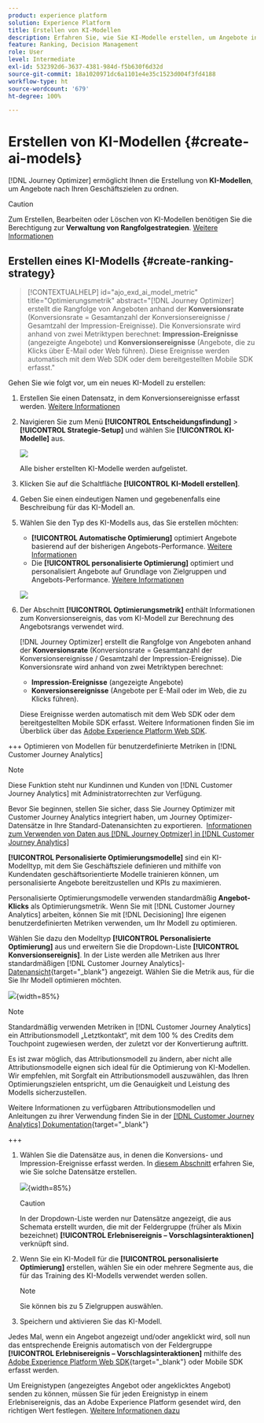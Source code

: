 ```yaml
---
product: experience platform
solution: Experience Platform
title: Erstellen von KI-Modellen
description: Erfahren Sie, wie Sie KI-Modelle erstellen, um Angebote in Ranglisten zu sortieren
feature: Ranking, Decision Management
role: User
level: Intermediate
exl-id: 532392d6-3637-4381-984d-f5b630f6d32d
source-git-commit: 18a1020971dc6a1101e4e35c1523d004f3fd4188
workflow-type: ht
source-wordcount: '679'
ht-degree: 100%

---
```


# Erstellen von KI-Modellen {#create-ai-models}

[!DNL Journey Optimizer] ermöglicht Ihnen die Erstellung von **KI-Modellen**, um Angebote nach Ihren Geschäftszielen zu ordnen.

>[!CAUTION]
>
>Zum Erstellen, Bearbeiten oder Löschen von KI-Modellen benötigen Sie die Berechtigung zur **Verwaltung von Rangfolgestrategien**. [Weitere Informationen](../../administration/high-low-permissions.md#manage-ranking-strategies)

## Erstellen eines KI-Modells {#create-ranking-strategy}

>[!CONTEXTUALHELP]
>id="ajo_exd_ai_model_metric"
>title="Optimierungsmetrik"
>abstract="[!DNL Journey Optimizer] erstellt die Rangfolge von Angeboten anhand der **Konversionsrate** (Konversionsrate = Gesamtanzahl der Konversionsereignisse / Gesamtzahl der Impression-Ereignisse). Die Konversionsrate wird anhand von zwei Metriktypen berechnet: **Impression-Ereignisse** (angezeigte Angebote) und **Konversionsereignisse** (Angebote, die zu Klicks über E-Mail oder Web führen). Diese Ereignisse werden automatisch mit dem Web SDK oder dem bereitgestellten Mobile SDK erfasst."

Gehen Sie wie folgt vor, um ein neues KI-Modell zu erstellen:

1. Erstellen Sie einen Datensatz, in dem Konversionsereignisse erfasst werden. [Weitere Informationen](../data-collection/create-dataset.md)

1. Navigieren Sie zum Menü **[!UICONTROL Entscheidungsfindung]** > **[!UICONTROL Strategie-Setup]** und wählen Sie **[!UICONTROL KI-Modelle]** aus.

   ![](../assets/ai-model-list.png)

   Alle bisher erstellten KI-Modelle werden aufgelistet.

1. Klicken Sie auf die Schaltfläche **[!UICONTROL KI-Modell erstellen]**.

1. Geben Sie einen eindeutigen Namen und gegebenenfalls eine Beschreibung für das KI-Modell an.

1. Wählen Sie den Typ des KI-Modells aus, das Sie erstellen möchten:

   * **[!UICONTROL Automatische Optimierung]** optimiert Angebote basierend auf der bisherigen Angebots-Performance. [Weitere Informationen](auto-optimization-model.md)
   * Die **[!UICONTROL personalisierte Optimierung]** optimiert und personalisiert Angebote auf Grundlage von Zielgruppen und Angebots-Performance. [Weitere Informationen](personalized-optimization-model.md)

   ![](../assets/ai-model-types.png)

1. Der Abschnitt **[!UICONTROL Optimierungsmetrik]** enthält Informationen zum Konversionsereignis, das vom KI-Modell zur Berechnung des Angebotsrangs verwendet wird.

   [!DNL Journey Optimizer] erstellt die Rangfolge von Angeboten anhand der **Konversionsrate** (Konversionsrate = Gesamtanzahl der Konversionsereignisse / Gesamtzahl der Impression-Ereignisse). Die Konversionsrate wird anhand von zwei Metriktypen berechnet:
   * **Impression-Ereignisse** (angezeigte Angebote)
   * **Konversionsereignisse** (Angebote per E-Mail oder im Web, die zu Klicks führen).

   Diese Ereignisse werden automatisch mit dem Web SDK oder dem bereitgestellten Mobile SDK erfasst. Weitere Informationen finden Sie im Überblick über das [Adobe Experience Platform Web SDK](https://experienceleague.adobe.com/docs/experience-platform/edge/home.html?lang=de).

+++ Optimieren von Modellen für benutzerdefinierte Metriken in [!DNL Customer Journey Analytics]

   >[!NOTE]
   >
   >Diese Funktion steht nur Kundinnen und Kunden von [!DNL Customer Journey Analytics] mit Administratorrechten zur Verfügung.
   >
   >Bevor Sie beginnen, stellen Sie sicher, dass Sie Journey Optimizer mit Customer Journey Analytics integriert haben, um Journey Optimizer-Datensätze in Ihre Standard-Datenansichten zu exportieren.  [Informationen zum Verwenden von Daten aus  [!DNL Journey Optmizer]  in  [!DNL Customer Journey Analytics]](../../reports/cja-ajo.md)

   **[!UICONTROL Personalisierte Optimierungsmodelle]** sind ein KI-Modelltyp, mit dem Sie Geschäftsziele definieren und mithilfe von Kundendaten geschäftsorientierte Modelle trainieren können, um personalisierte Angebote bereitzustellen und KPIs zu maximieren.

   Personalisierte Optimierungsmodelle verwenden standardmäßig **Angebot-Klicks** als Optimierungsmetrik. Wenn Sie mit [!DNL Customer Journey Analytics] arbeiten, können Sie mit [!DNL Decisioning] Ihre eigenen benutzerdefinierten Metriken verwenden, um Ihr Modell zu optimieren.

   Wählen Sie dazu den Modelltyp **[!UICONTROL Personalisierte Optimierung]** aus und erweitern Sie die Dropdown-Liste **[!UICONTROL Konversionsereignis]**. In der Liste werden alle Metriken aus Ihrer standardmäßigen [!DNL Customer Journey Analytics]-[Datenansicht](https://experienceleague.adobe.com/de/docs/analytics-platform/using/cja-dataviews/data-views){target="_blank"} angezeigt. Wählen Sie die Metrik aus, für die Sie Ihr Modell optimieren möchten.

   ![](../assets/ai-model-custom-metrics.png){width=85%}

   >[!NOTE]
   >
   >Standardmäßig verwenden Metriken in [!DNL Customer Journey Analytics] ein Attributionsmodell „Letztkontakt“, mit dem 100 % des Credits dem Touchpoint zugewiesen werden, der zuletzt vor der Konvertierung auftritt.
   >
   >Es ist zwar möglich, das Attributionsmodell zu ändern, aber nicht alle Attributionsmodelle eignen sich ideal für die Optimierung von KI-Modellen.  Wir empfehlen, mit Sorgfalt ein Attributionsmodell auszuwählen, das Ihren Optimierungszielen entspricht, um die Genauigkeit und Leistung des Modells sicherzustellen.
   >
   >Weitere Informationen zu verfügbaren Attributionsmodellen und Anleitungen zu ihrer Verwendung finden Sie in der [[!DNL Customer Journey Analytics] Dokumentation](https://experienceleague.adobe.com/de/docs/analytics-platform/using/cja-dataviews/component-settings/attribution){target="_blank"}

+++

1. Wählen Sie die Datensätze aus, in denen die Konversions- und Impression-Ereignisse erfasst werden. In [diesem Abschnitt](../data-collection/create-dataset.md) erfahren Sie, wie Sie solche Datensätze erstellen.

   ![](../assets/ai-model-datasets.png){width=85%}

   >[!CAUTION]
   >
   >In der Dropdown-Liste werden nur Datensätze angezeigt, die aus Schemata erstellt wurden, die mit der Feldergruppe (früher als Mixin bezeichnet) **[!UICONTROL Erlebnisereignis – Vorschlagsinteraktionen]** verknüpft sind.

1. Wenn Sie ein KI-Modell für die **[!UICONTROL personalisierte Optimierung]** erstellen, wählen Sie ein oder mehrere Segmente aus, die für das Training des KI-Modells verwendet werden sollen.

   <!--➡️ [Discover this feature in video](#video)-->

   >[!NOTE]
   >
   >Sie können bis zu 5 Zielgruppen auswählen.

1. Speichern und aktivieren Sie das KI-Modell.

<!--At this point, you must have:

* created the AI model,
* defined which type of event you want to capture - offer displayed (impression) and/or offer clicked (conversion),
* and in which dataset you want to collect the event data.-->

Jedes Mal, wenn ein Angebot angezeigt und/oder angeklickt wird, soll nun das entsprechende Ereignis automatisch von der Feldergruppe **[!UICONTROL Erlebnisereignis – Vorschlagsinteraktionen]** mithilfe des [Adobe Experience Platform Web SDK](https://experienceleague.adobe.com/docs/experience-platform/edge/web-sdk-faq.html?lang=de#what-is-adobe-experience-platform-web-sdk%3F){target="_blank"} oder Mobile SDK erfasst werden.

Um Ereignistypen (angezeigtes Angebot oder angeklicktes Angebot) senden zu können, müssen Sie für jeden Ereignistyp in einem Erlebnisereignis, das an Adobe Experience Platform gesendet wird, den richtigen Wert festlegen. [Weitere Informationen dazu](../data-collection/schema-requirement.md)

<!--
## How-to video {#video}

Learn how to create a personalized optimization model and how to apply it to a decision.

>[!VIDEO](https://video.tv.adobe.com/v/3445960?quality=12&captions=ger)-->
